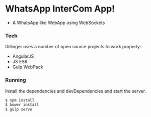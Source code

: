 # WhatsApp InterCom App!

  - A WhatsApp like WebApp using WebSockets

### Tech

Dillinger uses a number of open source projects to work properly:

* AngularJS
* JS ES6
* Gulp WebPack

### Running

Install the dependencies and devDependencies and start the server.

```sh
$ npm install
$ bower install
$ gulp serve
```
